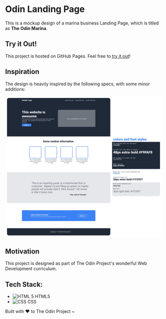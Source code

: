 # Odin Landing Page

This is a mockup design of a marina business Landing Page, which is titled as **The Odin Marina**.

## Try it Out!

This project is hosted on GitHub Pages. Feel free to [try it out](https://raineedust.github.io/odin-landing-page/)!

## Inspiration

The design is heavily inspired by the following specs, with some minor additions:

![The Odin Project layout](./images/inspo.jpg "The Odin Project layout")

## Motivation

This project is designed as part of The Odin Project's wonderful Web Development curriculum.

## Tech Stack:

- <img src="https://upload.wikimedia.org/wikipedia/commons/6/61/HTML5_logo_and_wordmark.svg" alt="HTML 5" width="25"/> HTML5
- <img src="https://upload.wikimedia.org/wikipedia/commons/d/d5/CSS3_logo_and_wordmark.svg" alt="CSS" width="25"/> CSS

Built with :heart: to The Odin Project ~
